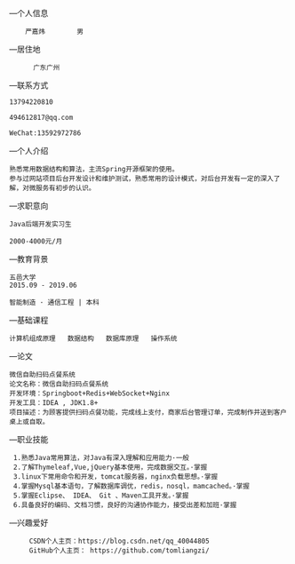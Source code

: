 —个人信息

        严嘉炜        男                         

—居住地
 
          广东广州

—联系方式

    13794220810

    494612817@qq.com

    WeChat:13592972786

—个人介绍

    熟悉常用数据结构和算法，主流Spring开源框架的使用。
    参与过网站项目后台开发设计和维护测试，熟悉常用的设计模式，对后台开发有一定的深入了解，对微服务有初步的认识。

—求职意向

    Java后端开发实习生

    2000-4000元/月

—教育背景

    五邑大学
    2015.09 - 2019.06

    智能制造 · 通信工程 | 本科

—基础课程

    计算机组成原理   数据结构   数据库原理   操作系统
    
—论文

    微信自助扫码点餐系统
    论文名称：微信自助扫码点餐系统
    开发环境：Springboot+Redis+WebSocket+Nginx
    开发工具：IDEA , JDK1.8+
    项目描述：为顾客提供扫码点餐功能，完成线上支付，商家后台管理订单，完成制作并送到客户桌上或自取。
    
—职业技能
 
     1.熟悉Java常用算法，对Java有深入理解和应用能力·一般
     2.了解Thymeleaf,Vue,jQuery基本使用，完成数据交互。·掌握
     3.linux下常用命令和开发，tomcat服务器，nginx负载思想。·掌握
     4.掌握Mysql基本语句，了解数据库调优，redis，nosql，mamcached。·掌握
     5.掌握Eclipse、 IDEA、 Git 、Maven工具开发。·掌握
     6.具备良好的编码、文档习惯，良好的沟通协作能力，接受出差和加班·掌握 
—兴趣爱好
     
         CSDN个人主页：https://blog.csdn.net/qq_40044805 
         GitHub个人主页： https://github.com/tomliangzi/
         
         
         
         
         
         
         
         
         